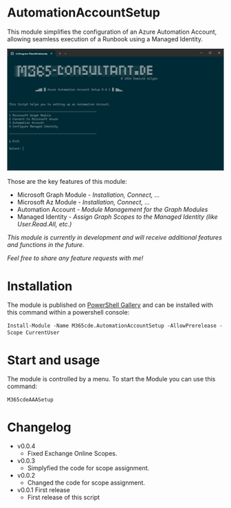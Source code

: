 # AutomationAccountSetup
This module simplifies the configuration of an Azure Automation Account, allowing seamless execution of a Runbook using a Managed Identity.

![Screenshot of a the menu of this module.](docs/screenshot.png)



Those are the key features of this module:
   - Microsoft Graph Module - _Installation, Connect, ..._
   - Microsoft Az Module - _Installation, Connect, ..._
   - Automation Account - _Module Management for the Graph Modules_
   - Managed Identity - _Assign Graph Scopes to the Managed Identity (like User.Read.All, etc.)_


_This module is currently in development and will receive additional features and functions in the future._

_Feel free to share any feature requests with me!_

# Installation
The module is published on [PowerShell Gallery](https://www.powershellgallery.com/packages/M365cde.AutomationAccountSetup/) and can be installed with this command within a powershell console:

    Install-Module -Name M365cde.AutomationAccountSetup -AllowPrerelease -Scope CurrentUser

# Start and usage
The module is controlled by a menu.
To start the Module you can use this command:
```
M365cdeAAASetup 
```

# Changelog
- v0.0.4
  - Fixed Exchange Online Scopes.
- v0.0.3
  - Simplyfied the code for scope assignment.
- v0.0.2
  - Changed the code for scope assignment.
- v0.0.1 First release
  - First release of this script
